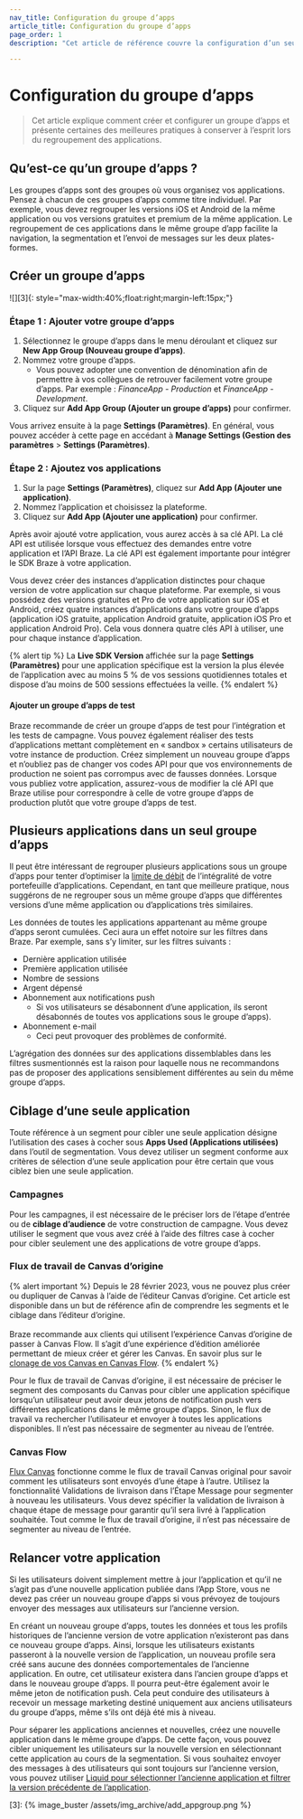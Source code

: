 ```yaml
---
nav_title: Configuration du groupe d’apps
article_title: Configuration du groupe d’apps
page_order: 1
description: "Cet article de référence couvre la configuration d’un seul et de plusieurs groupes d’apps, comment créer votre groupe d’apps et comment cibler et relancer votre application."

---
```


# Configuration du groupe d’apps

> Cet article explique comment créer et configurer un groupe d’apps et présente certaines des meilleures pratiques à conserver à l’esprit lors du regroupement des applications.

## Qu’est-ce qu’un groupe d’apps ?

Les groupes d’apps sont des groupes où vous organisez vos applications. Pensez à chacun de ces groupes d’apps comme titre individuel. Par exemple, vous devez regrouper les versions iOS et Android de la même application ou vos versions gratuites et premium de la même application. Le regroupement de ces applications dans le même groupe d’app facilite la navigation, la segmentation et l’envoi de messages sur les deux plates-formes.

## Créer un groupe d’apps

![][3]{: style="max-width:40%;float:right;margin-left:15px;"} 

### Étape 1 : Ajouter votre groupe d’apps

1. Sélectionnez le groupe d’apps dans le menu déroulant et cliquez sur <i class="fas fa-plus"></i> **New App Group (Nouveau groupe d’apps)**.
2. Nommez votre groupe d’apps. 
   - Vous pouvez adopter une convention de dénomination afin de permettre à vos collègues de retrouver facilement votre groupe d’apps. Par exemple : *FinanceApp - Production* et *FinanceApp - Development*.
3. Cliquez sur **Add App Group (Ajouter un groupe d’apps)** pour confirmer.

Vous arrivez ensuite à la page **Settings (Paramètres)**. En général, vous pouvez accéder à cette page en accédant à **Manage Settings (Gestion des paramètres** > **Settings (Paramètres)**.

### Étape 2 : Ajoutez vos applications

1. Sur la page **Settings (Paramètres)**, cliquez sur <i class="fas fa-plus"></i> **Add App (Ajouter une application)**.
2. Nommez l’application et choisissez la plateforme.
3. Cliquez sur **Add App (Ajouter une application)** pour confirmer.

Après avoir ajouté votre application, vous aurez accès à sa clé API. La clé API est utilisée lorsque vous effectuez des demandes entre votre application et l’API Braze. La clé API est également importante pour intégrer le SDK Braze à votre application. 

Vous devez créer des instances d’application distinctes pour chaque version de votre application sur chaque plateforme. Par exemple, si vous possédez des versions gratuites et Pro de votre application sur iOS et Android, créez quatre instances d’applications dans votre groupe d’apps (application iOS gratuite, application Android gratuite, application iOS Pro et application Android Pro). Cela vous donnera quatre clés API à utiliser, une pour chaque instance d’application.

{% alert tip %}
La **Live SDK Version** affichée sur la page **Settings (Paramètres)** pour une application spécifique est la version la plus élevée de l’application avec au moins 5 % de vos sessions quotidiennes totales et dispose d’au moins de 500 sessions effectuées la veille.
{% endalert %}

#### Ajouter un groupe d’apps de test

Braze recommande de créer un groupe d’apps de test pour l’intégration et les tests de campagne. Vous pouvez également réaliser des tests d’applications mettant complètement en « sandbox » certains utilisateurs de votre instance de production. Créez simplement un nouveau groupe d’apps et n’oubliez pas de changer vos codes API pour que vos environnements de production ne soient pas corrompus avec de fausses données. Lorsque vous publiez votre application, assurez-vous de modifier la clé API que Braze utilise pour correspondre à celle de votre groupe d’apps de production plutôt que votre groupe d’apps de test.

## Plusieurs applications dans un seul groupe d’apps

Il peut être intéressant de regrouper plusieurs applications sous un groupe d’apps pour tenter d’optimiser la [limite de débit]({{site.baseurl}}/user_guide/engagement_tools/campaigns/building_campaigns/rate-limiting) de l’intégralité de votre portefeuille d’applications. Cependant, en tant que meilleure pratique, nous suggérons de ne regrouper sous un même groupe d’apps que différentes versions d’une même application ou d’applications très similaires. 

Les données de toutes les applications appartenant au même groupe d’apps seront cumulées. Ceci aura un effet notoire sur les filtres dans Braze. Par exemple, sans s’y limiter, sur les filtres suivants :

- Dernière application utilisée
- Première application utilisée
- Nombre de sessions
- Argent dépensé
- Abonnement aux notifications push
  - Si vos utilisateurs se désabonnent d’une application, ils seront désabonnés de toutes vos applications sous le groupe d’apps).
- Abonnement e-mail
  - Ceci peut provoquer des problèmes de conformité.

L’agrégation des données sur des applications dissemblables dans les filtres susmentionnés est la raison pour laquelle nous ne recommandons pas de proposer des applications sensiblement différentes au sein du même groupe d’apps.

## Ciblage d’une seule application

Toute référence à un segment pour cibler une seule application désigne l’utilisation des cases à cocher sous **Apps Used (Applications utilisées)** dans l’outil de segmentation. Vous devez utiliser un segment conforme aux critères de sélection d’une seule application pour être certain que vous ciblez bien une seule application.

### Campagnes

Pour les campagnes, il est nécessaire de le préciser lors de l’étape d’entrée ou de **ciblage d’audience** de votre construction de campagne. Vous devez utiliser le segment que vous avez créé à l’aide des filtres case à cocher pour cibler seulement une des applications de votre groupe d’apps.

### Flux de travail de Canvas d’origine

{% alert important %}
Depuis le 28 février 2023, vous ne pouvez plus créer ou dupliquer de Canvas à l’aide de l’éditeur Canvas d’origine. Cet article est disponible dans un but de référence afin de comprendre les segments et le ciblage dans l’éditeur d’origine.<br><br>Braze recommande aux clients qui utilisent l’expérience Canvas d’origine de passer à Canvas Flow. Il s’agit d’une expérience d’édition améliorée permettant de mieux créer et gérer les Canvas. En savoir plus sur le [clonage de vos Canvas en Canvas Flow]({{site.baseurl}}/user_guide/engagement_tools/canvas/managing_canvases/cloning_canvases/).
{% endalert %}

Pour le flux de travail de Canvas d’origine, il est nécessaire de préciser le segment des composants du Canvas pour cibler une application spécifique lorsqu’un utilisateur peut avoir deux jetons de notification push vers différentes applications dans le même groupe d’apps. Sinon, le flux de travail va rechercher l’utilisateur et envoyer à toutes les applications disponibles. Il n’est pas nécessaire de segmenter au niveau de l’entrée.

### Canvas Flow

[Flux Canvas]({{site.baseurl}}/user_guide/engagement_tools/canvas/faqs/#canvas-flow) fonctionne comme le flux de travail Canvas original pour savoir comment les utilisateurs sont envoyés d’une étape à l’autre. Utilisez la fonctionnalité Validations de livraison dans l’Étape Message pour segmenter à nouveau les utilisateurs. Vous devez spécifier la validation de livraison à chaque étape de message pour garantir qu’il sera livré à l’application souhaitée. Tout comme le flux de travail d’origine, il n’est pas nécessaire de segmenter au niveau de l’entrée. 

## Relancer votre application

Si les utilisateurs doivent simplement mettre à jour l’application et qu’il ne s’agit pas d’une nouvelle application publiée dans l’App Store, vous ne devez pas créer un nouveau groupe d’apps si vous prévoyez de toujours envoyer des messages aux utilisateurs sur l’ancienne version.

En créant un nouveau groupe d’apps, toutes les données et tous les profils historiques de l’ancienne version de votre application n’existeront pas dans ce nouveau groupe d’apps. Ainsi, lorsque les utilisateurs existants passeront à la nouvelle version de l’application, un nouveau profile sera créé sans aucune des données comportementales de l’ancienne application. En outre, cet utilisateur existera dans l’ancien groupe d’apps et dans le nouveau groupe d’apps. Il pourra peut-être également avoir le même jeton de notification push. Cela peut conduire des utilisateurs à recevoir un message marketing destiné uniquement aux anciens utilisateurs du groupe d’apps, même s’ils ont déjà été mis à niveau.

Pour séparer les applications anciennes et nouvelles, créez une nouvelle application dans le même groupe d’apps. De cette façon, vous pouvez cibler uniquement les utilisateurs sur la nouvelle version en sélectionnant cette application au cours de la segmentation. Si vous souhaitez envoyer des messages à des utilisateurs qui sont toujours sur l’ancienne version, vous pouvez utiliser [Liquid pour sélectionner l’ancienne application et filtrer la version précédente de l’application](https://learning.braze.com/target-different-app-versions-with-liquid/929971).

[3]: {% image_buster /assets/img_archive/add_appgroup.png %}
